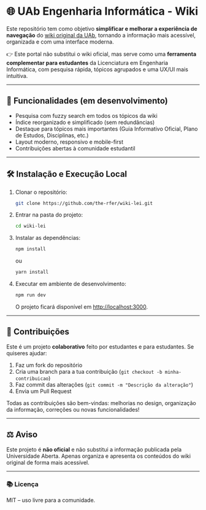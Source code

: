 # 🌐 UAb Engenharia Informática - Wiki

Este repositório tem como objetivo **simplificar e melhorar a experiência de navegação** do [wiki original da UAb](https://wiki.dcet.uab.pt/files/index.php/Categoria:Engenharia_Inform%C3%A1tica), tornando a informação mais acessível, organizada e com uma interface moderna.

👉 Este portal não substitui o wiki oficial, mas serve como uma **ferramenta complementar para estudantes** da Licenciatura em Engenharia Informática, com pesquisa rápida, tópicos agrupados e uma UX/UI mais intuitiva.

---

## 🚀 Funcionalidades (em desenvolvimento)

-   Pesquisa com fuzzy search em todos os tópicos da wiki
-   Índice reorganizado e simplificado (sem redundâncias)
-   Destaque para tópicos mais importantes (Guia Informativo Oficial, Plano de Estudos, Disciplinas, etc.)
-   Layout moderno, responsivo e mobile-first
-   Contribuições abertas à comunidade estudantil

---

## 🛠️ Instalação e Execução Local

1. Clonar o repositório:

    ```bash
    git clone https://github.com/the-rfer/wiki-lei.git
    ```

2. Entrar na pasta do projeto:

    ```bash
    cd wiki-lei
    ```

3. Instalar as dependências:

    ```bash
    npm install
    ```

    ou

    ```bash
    yarn install
    ```

4. Executar em ambiente de desenvolvimento:

    ```bash
    npm run dev
    ```

    O projeto ficará disponível em [http://localhost:3000](http://localhost:3000).

---

## 🤝 Contribuições

Este é um projeto **colaborativo** feito por estudantes e para estudantes.
Se quiseres ajudar:

1. Faz um fork do repositório
2. Cria uma branch para a tua contribuição (`git checkout -b minha-contribuicao`)
3. Faz commit das alterações (`git commit -m "Descrição da alteração"`)
4. Envia um Pull Request

Todas as contribuições são bem-vindas: melhorias no design, organização da informação, correções ou novas funcionalidades!

---

## ⚖️ Aviso

Este projeto é **não oficial** e não substitui a informação publicada pela Universidade Aberta.
Apenas organiza e apresenta os conteúdos do wiki original de forma mais acessível.

---

### 📚 Licença

MIT – uso livre para a comunidade.
